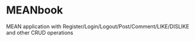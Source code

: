 # MEANbook
MEAN application with Register/Login/Logout/Post/Comment/LIKE/DISLIKE and other CRUD operations

